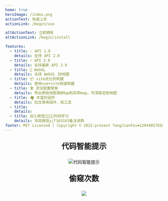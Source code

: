 ```yaml
---
home: true
heroImage: /index.png
actionText: 快速上车
actionLink: /begin/use

altActionText: 立即拥有
altActionLink: /begin/install

features:
  - title: 💡 API 2.0
    details: 支持 API 2.0
  - title: ⚡️ API 3.0
    details: 支持最新 API 3.0
  - title: 🧊 WebGL
    details: 支持 WebGL 3D地图
  - title: 📦 vite优化的构建
    details: 使用vue+vite快速构建
  - title: 🛠️ 灵活配置使用
    details: 导出原始地图类BMap和实例map，可深度定制地图
  - title: 🏘️ 丰富的组件
    details: 包含常用组件，和工具
  - title: 
    details: 
  - title: 加入微信👩‍👩‍👧‍👦共同学习
    details: 添加微信yjf163163备注进群
footer: MIT Licensed | Copyright © 2022-present YangJianFei❤️1294485765@qq.com
---
```


<p align="center" style="font-size: 24px;font-weight: bold;">代码智能提示</p>
<p align="center">
  <img class="card-img" src="./image/map-tip.gif" title="代码智能提示" alt="代码智能提示"/>
</p>

<p align="center" style="font-size: 24px;font-weight: bold;">偷窥次数</p>
<p align="center">
  <img src="https://profile-counter.glitch.me/@mayerblueblueblue/vue3-baidumap/count.svg"/>
</p>
